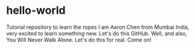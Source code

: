 # hello-world
Tutorial repository to learn the ropes
I am Aaron Chen from Mumbai India, very excited to learn something new. Let's do this GitHub. Well, and also, You Will Never Walk Alone.
Let's do this for real. Come on!
